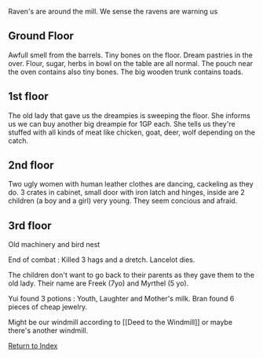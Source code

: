 Raven's are around the mill. We sense the ravens are warning us

## Ground Floor
Awfull smell from the barrels.
Tiny bones on the floor. Dream pastries in the over.
Flour, sugar, herbs in bowl on the table are all normal.
The pouch near the oven contains also tiny bones.
The big wooden trunk contains toads.

## 1st floor
The old lady that gave us the dreampies is sweeping the floor.
She informs us we can buy another big dreampie for 1GP each.
She tells us they're stuffed with all kinds of meat like chicken, goat, deer, wolf depending on the catch.

## 2nd floor
Two ugly women with human leather clothes are dancing, cackeling as they do.
3 crates in cabinet, small door with iron latch and hinges, inside are 2 children (a boy and a girl) very young. They seem concious and afraid.

## 3rd floor
Old machinery and bird nest

End of combat : Killed 3 hags and a dretch. Lancelot dies.

The children don't want to go back to their parents as they gave them to the old lady.
Their name are Freek (7yo) and Myrthel (5 yo).

Yui found 3 potions : Youth, Laughter and Mother's milk.
Bran found 6 pieces of cheap jewelry.

Might be our windmill according to [[Deed to the Windmill]] or maybe there's another windmill.

[Return to Index](Index)
